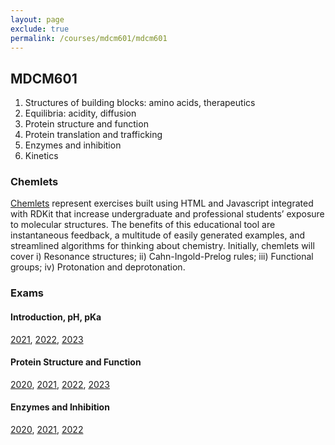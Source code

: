 ```yaml
---
layout: page 
exclude: true
permalink: /courses/mdcm601/mdcm601
---
```


## MDCM601

1. Structures of building blocks: amino acids, therapeutics
2. Equilibria: acidity, diffusion
3. Protein structure and function
4. Protein translation and trafficking
5. Enzymes and inhibition
6. Kinetics 

### Chemlets
[Chemlets](/courses/mdcm601/chemlets/chemlets.html) represent exercises built using HTML and Javascript integrated with RDKit that increase undergraduate and professional students’ exposure to molecular structures. The benefits of this educational tool are instantaneous feedback, a multitude of easily generated examples, and streamlined algorithms for thinking about chemistry. Initially, chemlets will cover i) Resonance structures; ii) Cahn-Ingold-Prelog rules;
iii) Functional groups; iv) Protonation and deprotonation.

### Exams
#### Introduction, pH, pKa
[2021](/courses/mdcm601/MDCM601_2021_Exam1_Key.pdf), [2022](/courses/mdcm601/MDCM601_2022_Exam1_Key.pdf), [2023](/courses/mdcm601/MDCM601_2023_Exam1_Key.pdf)

#### Protein Structure and Function
[2020](/courses/mdcm601/MDCM601_2020_Exam3_key.pdf), [2021](/courses/mdcm601/MDCM601_2021_Exam3_Key.pdf), [2022](/courses/mdcm601/MDCM601_2022_Exam3_Key.pdf), [2023](/courses/mdcm601/MDCM601_2023_Exam3_Key.pdf)

#### Enzymes and Inhibition
[2020](/courses/mdcm601/MDCM601_2020_Exam4_Key.pdf), [2021](/courses/mdcm601/MDCM601_2021_Exam4_Key.pdf), [2022](/courses/mdcm601/MDCM601_2022_Exam4_key.pdf)
